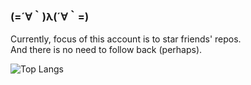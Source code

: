### (=´∀｀)λ(´∀｀=)
  
Currently, focus of this account is to star friends' repos.  
And there is no need to follow back (perhaps). 
<!--- However, welcome to follow [@raptazure](https://github.com/raptazure). Thanks a lot! XD -->

![Top Langs](https://github-readme-stats.vercel.app/api/top-langs/?username=raptazure&langs_count=8&layout=compact&hide=html,go,javascript)
